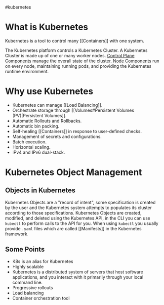 #kubernetes 

# What is Kubernetes

Kubernetes is a tool to control many [[Containers]] with one system.

The Kubernetes platform controls a Kubernetes Cluster. A Kubernetes Cluster is made up of one or many worker nodes. [Control Plane Components](https://kubernetes.io/docs/concepts/overview/components/#control-plane-components) manage the overall state of the cluster. [Node Components](https://kubernetes.io/docs/concepts/overview/components/#node-components) run on every node, maintaining running pods, and providing the Kubernetes runtime environment.
# Why use Kubernetes

* Kubernetes can manage [[Load Balancing]]. 
* Orchestrate storage through [[Volumes#Persistent Volumes (PV)|Persistent Volumes]].
* Automatic Rollouts and Rollbacks. 
* Automatic bin packing.
* Self-healing [[Containers]] in response to user-defined checks.
* Management of secrets and configurations.
* Batch execution.
* Horizontal scaling.
* IPv4 and IPv6 dual-stack.

# Kubernetes Object Management

## Objects in Kubernetes

Kubernetes Objects are a "record of intent", some specification is created by the user and the Kubernetes system attempts to populates its cluster according to those specifications. Kubernetes Objects are created, modified, and deleted using the Kubernetes API, in the CLI you can use `kubectl` to perform calls to the API for you. When using `kubectl` you usually provide `.yaml` files which are called [[Manifests]] in the Kubernetes framework.

## Some Points
* K8s is an alias for Kubernetes
* Highly scalable
* Kubernetes is a distributed system of servers that host software applications, and you interact with it primarily through your local command line.
* Progressive rollouts
* Load balancing
* Container orchestration tool
